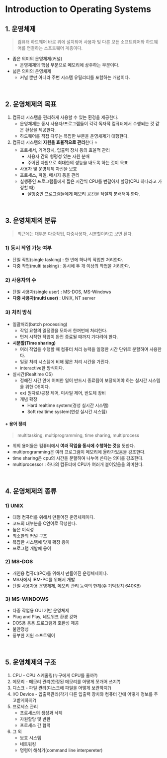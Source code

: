 # Introduction to Operating Systems

## 1. 운영체제

> 컴퓨터 하드웨어 바로 위에 설치되어 사용자 및 다른 모든 소프트웨어와 하드웨어를 연결하는 소프트웨어 계층이다.

- 좁은 의미의 운영체제(커널)
  - 운영체제의 핵심 부분으로 메모리에 상주하는 부분이다.
- 넓은 의미의 운영체제
  - 커널 뿐만 아니라 주변 시스템 유틸리티를 포함하는 개념이다.

<br>

## 2. 운영체제의 목표

1. 컴퓨터 시스템을 편리하게 사용할 수 있는 환경을 제공한다.
   - 운영체제는 동시 사용자/프로그램들이 각각 독자적 컴퓨터에서 수행되는 것 같은 환상을 제공한다.
   - 하드웨어를 직접 다루는 복잡한 부분을 운영체제가 대행한다.
2. 컴퓨터 시스템의 **자원을 효율적으로 관리**한다 ⭐
   - 프로세서, 기억장치, 입출력 장치 등의 효율적 관리
     - 사용자 간의 형평성 있는 자원 분배
     - 주어진 자원으로 최대한의 성능을 내도록 하는 것이 목표
   - 사용자 및 운영체제 자신을 보호
   - 프로세스, 파일, 메시지 등을 관리
   - 실행중인 프로그램들에게 짧은 시간씩 CPU를 번갈아서 할당(CPU 하나라고 가정할 때)
     - 실행중인 프로그램들에게 메모리 공간을 적절히 분배해야 한다.

<br>

## 3. 운영체제의 분류

> 최근에는 대부분 다중작업, 다중사용자, 시분할이라고 보면 된다.

### 1) 동시 작업 가능 여부

- 단일 작업(single tasking) : 한 번에 하나의 작업만 처리한다.
- 다중 작업(multi tasking) : 동시에 두 개 이상의 작업을 처리한다.

### 2) 사용자의 수

- 단일 사용자(single user) : MS-DOS, MS-Windows
- **다중 사용자(multi user)** : UNIX, NT server

### 3) 처리 방식

- 일괄처리(batch processing)
  - 작업 요청의 일정량을 모아서 한꺼번에 처리한다.
  - 먼저 시작한 작업이 완전 종료될 때까지 기다려야 한다. 
- **시분할(Time sharing)** 
  - 여러 작업을 수행할 때 컴퓨터 처리 능력을 일정한 시간 단위로 분할하여 사용한다.
  - 일괄 처리 시스템에 비해 짧은 처리 시간을 가진다.
  - interactive한 방식이다.
- 실시간(Realtime OS)
  - 정해진 시간 안에 어떠한 일이 반드시 종료됨이 보장되어야 하는 실시간 시스템을 위한 OS이다.
  - ex) 원자로/공장 제어, 미사일 제어, 반도체 장비
  - 개념 확장
    - Hard realtime system(경성 실시간 시스템)
    - Soft realtime system(연성 실시간 시스템)

#### + 용어 정리

> multitasking, multiprogramming, time sharing, multiprocess

-  위의 용어들은 컴퓨터에서 **여러 작업을 동시에 수행하는 것**을 뜻한다.
  - multiprogramming은 여러 프로그램이 메모리에 올라가있음을 강조한다.
  - time sharing은 cpu의 시간을 분할하여 나누어 쓴다는 의미를 강조한다.
- multiprocessor : 하나의 컴퓨터에 CPU가 여러개 붙어있음을 의미한다.

<br>

## 4. 운영체제의 종류

### 1) UNIX

- 대형 컴퓨터를 위해서 만들어진 운영체제이다.
- 코드의 대부분을 C언어로 작성한다.
- 높은 이식성
- 최소한의 커널 구조
- 복잡한 시스템에 맞게 확장 용이
- 프로그램 개발에 용이

### 2) MS-DOS

- 개인용 컴퓨터(PC)를 위해서 만들어진 운영체제이다.
- MS사에서 IBM-PC를 위해서 개발
- 단일 사용자용 운영체제, 메모리 관리 능력의 한계(주 기억장치 640KB)

### 3) MS-WINDOWS

- 다중 작업용 GUI 기반 운영체제
- Plug and Play, 네트워크 환경 강화
- DOS용 응용 프로그램과 호환성 제공
- 불안정성
- 풍부한 지원 소프트웨어

<br>

## 5. 운영체제의 구조

1. CPU - CPU 스케줄링(누구에게 CPU를 줄까?)
2. 메모리 - 메모리 관리(한정된 메모리를 어떻게 쪼개어 쓰지?)
3. 디스크 - 파일 관리(디스크에 파일을 어떻게 보관하지?)
4. I/O Device - 입출력관리(각기 다른 입출력 장치와 컴퓨터 간에 어떻게 정보를 주고받게하지?)
5. 프로세스 관리
   - 프로세스의 생성과 삭제
   - 자원할당 및 반환
   - 프로세스 간 협력
6. 그 외
   - 보호 시스템
   - 네트워킹
   - 명령어 해석기(command line interpereter)